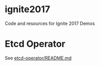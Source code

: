 # ignite2017

Code and resources for Ignite 2017 Demos

# Etcd Operator

See [etcd-operator/README.md](./etcd-operator/README.md)

